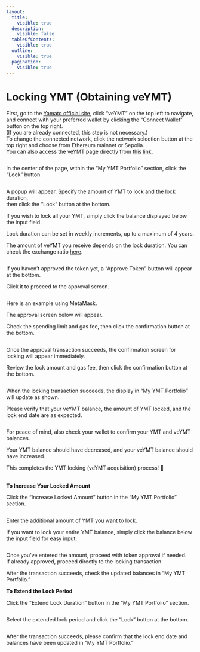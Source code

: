 ```yaml
---
layout:
  title:
    visible: true
  description:
    visible: false
  tableOfContents:
    visible: true
  outline:
    visible: true
  pagination:
    visible: true
---
```


# Locking YMT (Obtaining veYMT)

First, go to the [Yamato official site](https://app.yamato.fi/#/), click “veYMT” on the top left to navigate,  
and connect with your preferred wallet by clicking the “Connect Wallet” button on the top right.  
(If you are already connected, this step is not necessary.)  
To change the connected network, click the network selection button at the top right and choose from Ethereum mainnet or Sepolia.  
You can also access the veYMT page directly from [this link](https://ve.yamato.fi/).

<figure><img src="../assets/HitPawOnline_203625.gif" alt=""><figcaption></figcaption></figure>

In the center of the page, within the “My YMT Portfolio” section, click the “Lock” button.

<figure><img src="../assets/Group 1.png" alt=""><figcaption></figcaption></figure>

A popup will appear. Specify the amount of YMT to lock and the lock duration,  
then click the “Lock” button at the bottom.

If you wish to lock all your YMT, simply click the balance displayed below the input field.

Lock duration can be set in weekly increments, up to a maximum of 4 years.

The amount of veYMT you receive depends on the lock duration. You can check the exchange ratio [here](../ymt-yamato-dao-token/#veymttoha).

<figure><img src="../assets/Group 2.png" alt=""><figcaption></figcaption></figure>

If you haven’t approved the token yet, a “Approve Token” button will appear at the bottom.

Click it to proceed to the approval screen.

<figure><img src="../assets/Group 3.png" alt=""><figcaption></figcaption></figure>

Here is an example using MetaMask.

The approval screen below will appear.

Check the spending limit and gas fee, then click the confirmation button at the bottom.

<figure><img src="../assets/スクリーンショット 2025-06-19 21.15.54.png" alt=""><figcaption></figcaption></figure>

Once the approval transaction succeeds, the confirmation screen for locking will appear immediately.

Review the lock amount and gas fee, then click the confirmation button at the bottom.

<figure><img src="../assets/スクリーンショット 2025-06-19 21.17.00.png" alt=""><figcaption></figcaption></figure>

When the locking transaction succeeds, the display in “My YMT Portfolio” will update as shown.

Please verify that your veYMT balance, the amount of YMT locked, and the lock end date are as expected.

<figure><img src="../assets/Group 4.png" alt=""><figcaption></figcaption></figure>

For peace of mind, also check your wallet to confirm your YMT and veYMT balances.

Your YMT balance should have decreased, and your veYMT balance should have increased.

This completes the YMT locking (veYMT acquisition) process! 🎉

\
**To Increase Your Locked Amount**

Click the “Increase Locked Amount” button in the “My YMT Portfolio” section.

<figure><img src="../assets/Group 5.png" alt=""><figcaption></figcaption></figure>

Enter the additional amount of YMT you want to lock.

If you want to lock your entire YMT balance, simply click the balance below the input field for easy input.

<figure><img src="../assets/スクリーンショット 2025-06-19 21.49.40.png" alt=""><figcaption></figcaption></figure>

Once you’ve entered the amount, proceed with token approval if needed.  
If already approved, proceed directly to the locking transaction.

After the transaction succeeds, check the updated balances in “My YMT Portfolio.”

**To Extend the Lock Period**

Click the “Extend Lock Duration” button in the “My YMT Portfolio” section.

<figure><img src="../assets/Group 6.png" alt=""><figcaption></figcaption></figure>

Select the extended lock period and click the “Lock” button at the bottom.

<figure><img src="../assets/スクリーンショット 2025-06-19 22.00.21.png" alt=""><figcaption></figcaption></figure>

After the transaction succeeds, please confirm that the lock end date and balances have been updated in “My YMT Portfolio.”

